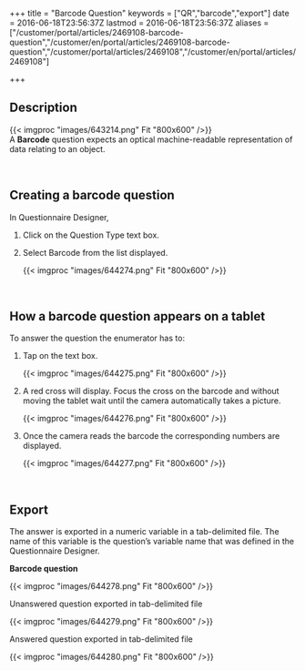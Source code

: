 ﻿+++
title = "Barcode Question"
keywords = ["QR","barcode","export"]
date = 2016-06-18T23:56:37Z
lastmod = 2016-06-18T23:56:37Z
aliases = ["/customer/portal/articles/2469108-barcode-question","/customer/en/portal/articles/2469108-barcode-question","/customer/portal/articles/2469108","/customer/en/portal/articles/2469108"]

+++

Description
-----------

{{< imgproc "images/643214.png" Fit "800x600" />}}  
A **Barcode** question expects an optical machine-readable
representation of data relating to an object.  
  
  
  
  
  
 

Creating a barcode question
---------------------------

  
In Questionnaire Designer,

1.  Click on the Question Type text box.
2.  Select Barcode from the list displayed.  
      
    {{< imgproc "images/644274.png" Fit "800x600" />}}

  
  
 

How a barcode question appears on a tablet
------------------------------------------

  
To answer the question the enumerator has to:

1.  Tap on the text box.  
      
    {{< imgproc "images/644275.png" Fit "800x600" />}}
2.  A red cross will display. Focus the cross on the barcode and without
    moving the tablet wait until the camera automatically takes a
    picture.  
      
    {{< imgproc "images/644276.png" Fit "800x600" />}}
3.  Once the camera reads the barcode the corresponding numbers are
    displayed.  
      
    {{< imgproc "images/644277.png" Fit "800x600" />}}

  
  
 

Export
------

  
The answer is exported in a numeric variable in a tab-delimited file.
The name of this variable is the question’s variable name that was
defined in the Questionnaire Designer.  
  
**Barcode question**  
  
{{< imgproc "images/644278.png" Fit "800x600" />}}  
  
Unanswered question exported in tab-delimited file  
  
{{< imgproc "images/644279.png" Fit "800x600" />}}  
  
Answered question exported in tab-delimited file  
  
{{< imgproc "images/644280.png" Fit "800x600" />}}
